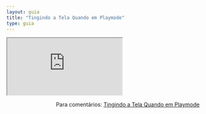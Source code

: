 ```yaml
---
layout: guia
title: "Tingindo a Tela Quando em Playmode"
type: guia
---
```


<iframe src="https://docs.google.com/document/d/e/2PACX-1vTIYjKrWM-gKJNXrCsYpHyb4hYeHjpqi3eRvSC-qY4PmlW-AHUdV1b9FiTR4ArSSnsKs_eluir7SlFK/pub?embedded=true"></iframe>

<span style="float:right">Para comentários: [Tingindo a Tela Quando em Playmode](https://docs.google.com/document/d/1j9J8sN6pWHkIB11ctp_O1t1gVBoZncQENtugdMjaSj0/edit?usp=sharing)</span>
